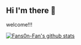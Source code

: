 
## Hi I'm there 👋

welcome!!! 

[![Fans0n-Fan's github stats](https://github-readme-stats.vercel.app/api?username=Fans0n-Fan&theme=gruvbox)](https://github.com/anuraghazra/github-readme-stats)
